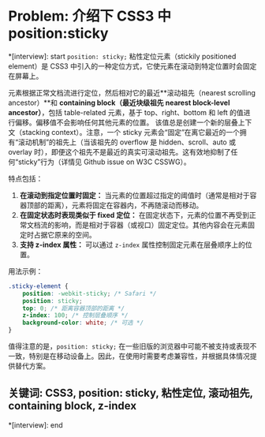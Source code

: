 # Problem: 介绍下 CSS3 中 position:sticky

*[interview]: start
`position: sticky;` 粘性定位元素（stickily positioned element）是 CSS3 中引入的一种定位方式，它使元素在滚动到特定位置时会固定在屏幕上。

元素根据正常文档流进行定位，然后相对它的最近**滚动祖先（nearest scrolling ancestor）**和 **containing block（最近块级祖先 nearest block-level ancestor）**，包括 table-related 元素，基于 top、right、bottom 和 left 的值进行偏移。偏移值不会影响任何其他元素的位置。 该值总是创建一个新的层叠上下文（stacking context）。注意，一个 sticky 元素会“固定”在离它最近的一个拥有“滚动机制”的祖先上（当该祖先的 overflow 是 hidden、scroll、auto 或 overlay 时），即便这个祖先不是最近的真实可滚动祖先。这有效地抑制了任何“sticky”行为（详情见 Github issue on W3C CSSWG）。

特点包括：
1. **在滚动到指定位置时固定：** 当元素的位置超过指定的阈值时（通常是相对于容器顶部的距离），元素将固定在容器内，不再随滚动而移动。
2. **在固定状态时表现类似于 fixed 定位：** 在固定状态下，元素的位置不再受到正常文档流的影响，而是相对于容器（或视口）固定定位。其他内容会在元素固定时占据它原来的空间。
3. **支持 z-index 属性：** 可以通过 `z-index` 属性控制固定元素在层叠顺序上的位置。

用法示例：

```css
.sticky-element {
    position: -webkit-sticky; /* Safari */
    position: sticky;
    top: 0; /* 距离容器顶部的距离 */
    z-index: 100; /* 控制层叠顺序 */
    background-color: white; /* 可选 */
}
```

值得注意的是，`position: sticky;` 在一些旧版的浏览器中可能不被支持或表现不一致，特别是在移动设备上。因此，在使用时需要考虑兼容性，并根据具体情况提供替代方案。

## 关键词:  CSS3, position: sticky, 粘性定位, 滚动祖先, containing block, z-index
*[interview]: end
